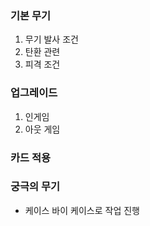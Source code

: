 ### 기본 무기
1) 무기 발사 조건
2) 탄환 관련
3) 피격 조건

### 업그레이드
1) 인게임
2) 아웃 게임

### 카드 적용

### 궁극의 무기
- 케이스 바이 케이스로 작업 진행 
